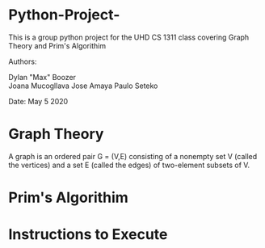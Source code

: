 # Python-Project-
This is a group python project for the UHD CS 1311 class covering Graph Theory and Prim's Algorithim

Authors:

Dylan "Max" Boozer                                                                                                                   
Joana Mucogllava
Jose Amaya
Paulo Seteko


Date: May 5 2020

# Graph Theory
A graph is an ordered pair G = (V,E) consisting of a nonempty set V (called the vertices) and a set E (called the edges) of two-element subsets of V.

# Prim's Algorithim

# Instructions to Execute
